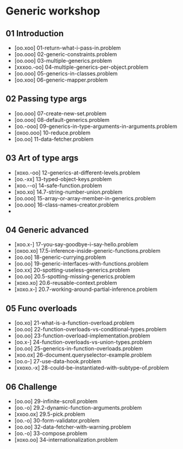 # Generic workshop

## 01 Introduction
- [oo.xoo] 01-return-what-i-pass-in.problem
- [oo.ooo] 02-generic-constraints.problem
- [oo.ooo] 03-multiple-generics.problem
- [xxxoo.-oo] 04-multiple-generics-per-object.problem
- [oo.ooo] 05-generics-in-classes.problem
- [oo.xoo] 06-generic-mapper.problem

## 02 Passing type args
- [oo.ooo] 07-create-new-set.problem
- [oo.ooo] 08-default-generics.problem
- [oo.-ooo] 09-generics-in-type-arguments-in-arguments.problem
- [oxoo.ooo] 10-reduce.problem
- [oo.oo] 11-data-fetcher.problem

## 03 Art of type args
- [xoxo.-oo] 12-generics-at-different-levels.problem
- [oo.-xx] 13-typed-object-keys.problem
- [xoo.--o] 14-safe-function.problem
- [xoo.xo] 14.7-string-number-union.problem
- [oo.ooo] 15-array-or-array-member-in-generics.problem
- [oo.ooo] 16-class-names-creator.problem
- 
## 04 Generic advanced
- [xoo.x-] 17-you-say-goodbye-i-say-hello.problem
- [oxoo.xo] 17.5-inference-inside-generic-functions.problem
- [oo.oo] 18-generic-currying.problem
- [oo.oo] 19-generic-interfaces-with-functions.problem
- [oo.xx] 20-spotting-useless-generics.problem
- [oo.oo] 20.5-spotting-missing-generics.problem
- [xoxo.xo] 20.6-reusable-context.problem
- [xoxo.x-] 20.7-working-around-partial-inference.problem

## 05 Func overloads
- [oo.xo] 21-what-is-a-function-overload.problem
- [oo.oo] 22-function-overloads-vs-conditional-types.problem
- [oo.oo] 23-function-overload-implementation.problem
- [oo.x-] 24-function-overloads-vs-union-types.problem
- [oo.oo] 25-generics-in-function-overloads.problem
- [xoo.ox] 26-document.queryselector-example.problem
- [oo.o-] 27-use-data-hook.problem
- [xxoxo.-x] 28-could-be-instantiated-with-subtype-of.problem


## 06 Challenge
- [oo.oo] 29-infinite-scroll.problem
- [oo.-o] 29.2-dynamic-function-arguments.problem
- [xxoo.ox] 29.5-pick.problem
- [oo.-o] 30-form-validator.problem
- [oo.oo] 32-data-fetcher-with-warning.problem
- [oo.-o] 33-compose.problem
- [xoxo.oo] 34-internationalization.problem